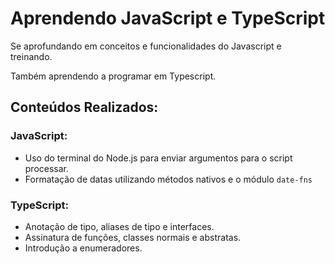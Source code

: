 # Aprendendo JavaScript e TypeScript

Se aprofundando em conceitos e funcionalidades do Javascript e treinando.

Também aprendendo a programar em Typescript.

## Conteúdos Realizados:
### JavaScript:
* Uso do terminal do Node.js para enviar argumentos para o script processar.
* Formatação de datas utilizando métodos nativos e o módulo ``date-fns``

### TypeScript:
* Anotação de tipo, aliases de tipo e interfaces.
* Assinatura de funções, classes normais e abstratas.
* Introdução a enumeradores.
